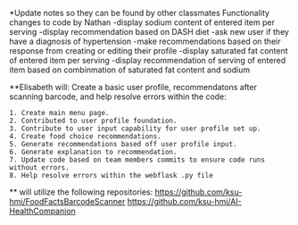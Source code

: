 *Update notes so they can be found by other classmates
Functionality changes to code by Nathan
-display sodium content of entered item per serving
-display recommendation based on DASH diet
-ask new user if they have a diagnosis of hypertension
-make recommendations based on their response from creating or editing their profile
-display saturated fat content of entered item per serving
-display recommendation of serving of entered item based on combinmation of saturated fat content and sodium

**Elisabeth will: Create a basic user profile, recommendatons after scanning barcode, and help resolve errors within the code:

    1. Create main menu page.
    2. Contributed to user profile foundation.
    3. Contribute to user input capability for user profile set up.
    4. Create food choice recommendations.
    5. Generate recommendations based off user profile input.
    6. Generate explanation to recommendation.
    7. Update code based on team members commits to ensure code runs without errors.
    8. Help resolve errors within the webflask .py file

** will utilize the following repositories:
https://github.com/ksu-hmi/FoodFactsBarcodeScanner
https://github.com/ksu-hmi/AI-HealthCompanion
